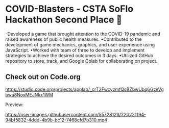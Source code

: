 # COVID-Blasters - CSTA SoFlo Hackathon Second Place 🥈
-Developed a game that brought attention to the COVID-19 pandemic and raised awareness of public health measures.
•Contributed to the development of game mechanics, graphics, and user experience using JavaScript.
•Worked with team of three to develop and implement strategies to achieve the desired outcomes in 3 days.
•Utilized GitHub repository to store, track, and Google Colab for collaborating on project.

## Check out on Code.org
https://studio.code.org/projects/applab/_crT2FwcyzmfQsBZbwUbq6GzeVgbwa8NoxMEJNkx1WM

Preview:

https://user-images.githubusercontent.com/55728123/220221194-94bf5832-4ddd-4b9b-bc12-7468cfd7b310.mp4

